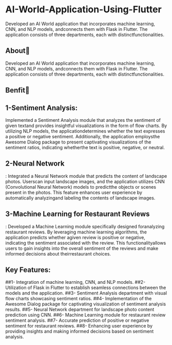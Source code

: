 # AI-World-Application-Using-Flutter
Developed an AI World application that incorporates machine learning, CNN, and NLP models, andconnects them with Flask in Flutter. The application consists of three departments, each with distinctfunctionalities.
## About🤠
Developed an AI World application that incorporates machine learning, CNN, and NLP models, andconnects them with Flask in Flutter. The application consists of three departments, each with distinctfunctionalities.
## Benfit👻
## 1-Sentiment Analysis:
Implemented a Sentiment Analysis module that analyzes the sentiment of given textand provides insightful visualizations in the form of flow charts. By utilizing NLP models, the applicationdetermines whether the text expresses a positive or negative sentiment. Additionally, the application employsthe Awesome Dialog package to present captivating visualizations of the sentiment ratios, indicating whetherthe text is positive, negative, or neutral.
## 2-Neural Network
: Integrated a Neural Network module that predicts the content of landscape photos. Userscan input landscape images, and the application utilizes CNN (Convolutional Neural Network) models to predictthe objects or scenes present in the photos. This feature enhances user experience by automatically analyzingand labeling the contents of landscape images.
## 3-Machine Learning for Restaurant Reviews
: Developed a Machine Learning module specifically designed foranalyzing restaurant reviews. By leveraging machine learning algorithms, the application predicts whether agiven review is positive or negative, indicating the sentiment associated with the review. This functionalityallows users to gain insights into the overall sentiment of the reviews and make informed decisions about theirrestaurant choices.
## Key Features:
##1- Integration of machine learning, CNN, and NLP models.
##2- Utilization of Flask in Flutter to establish seamless connections between the models and the application.
##3- Sentiment Analysis department with visual flow charts showcasing sentiment ratios.
##4- Implementation of the Awesome Dialog package for captivating visualization of sentiment analysis results.
##5- Neural Network department for landscape photo content prediction using CNN.
##6- Machine Learning module for restaurant review sentiment analysis.
##7- Accurate prediction of positive or negative sentiment for restaurant reviews.
##8- Enhancing user experience by providing insights and making informed decisions based on sentiment analysis.
